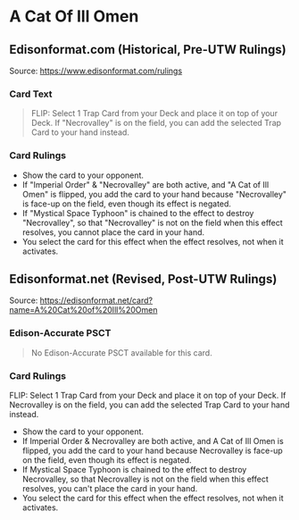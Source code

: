 # A Cat Of Ill Omen

## Edisonformat.com (Historical, Pre-UTW Rulings)

Source: https://www.edisonformat.com/rulings

### Card Text

> FLIP: Select 1 Trap Card from your Deck and place it on top of your Deck. If "Necrovalley" is on the field, you can add the selected Trap Card to your hand instead.

### Card Rulings

*   Show the card to your opponent.
*   If "Imperial Order" & "Necrovalley" are both active, and "A Cat of Ill Omen" is flipped, you add the card to your hand because "Necrovalley" is face-up on the field, even though its effect is negated.
*   If "Mystical Space Typhoon" is chained to the effect to destroy "Necrovalley", so that "Necrovalley" is not on the field when this effect resolves, you cannot place the card in your hand.
*   You select the card for this effect when the effect resolves, not when it activates.

## Edisonformat.net (Revised, Post-UTW Rulings)

Source: https://edisonformat.net/card?name=A%20Cat%20of%20Ill%20Omen

### Edison-Accurate PSCT

> No Edison-Accurate PSCT available for this card.

### Card Rulings

FLIP: Select 1 Trap Card from your Deck and place it on top of your Deck. If Necrovalley is on the field, you can add the selected Trap Card to your hand instead.
*   Show the card to your opponent.
*   If Imperial Order & Necrovalley are both active, and A Cat of Ill Omen is flipped, you add the card to your hand because Necrovalley is face-up on the field, even though its effect is negated.
*   If Mystical Space Typhoon is chained to the effect to destroy Necrovalley, so that Necrovalley is not on the field when this effect resolves, you can't place the card in your hand.
*   You select the card for this effect when the effect resolves, not when it activates.
            